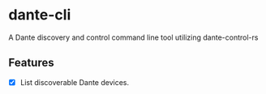 # dante-cli
A Dante discovery and control command line tool utilizing dante-control-rs


## Features

- [x] List discoverable Dante devices.
